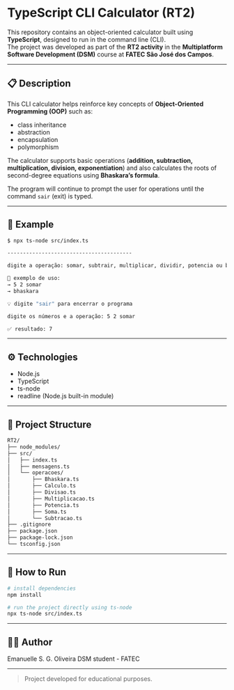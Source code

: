 # TypeScript CLI Calculator (RT2)

This repository contains an object-oriented calculator built using **TypeScript**, designed to run in the command line (CLI).  
The project was developed as part of the **RT2 activity** in the **Multiplatform Software Development (DSM)** course at **FATEC São José dos Campos**.

---

## 📋 Description

This CLI calculator helps reinforce key concepts of **Object-Oriented Programming (OOP)** such as:

- class inheritance  
- abstraction  
- encapsulation  
- polymorphism  

The calculator supports basic operations (**addition, subtraction, multiplication, division, exponentiation**) and also calculates the roots of second-degree equations using **Bhaskara’s formula**.

The program will continue to prompt the user for operations until the command `sair` (exit) is typed.

---

## 🧪 Example

```bash
$ npx ts-node src/index.ts

----------------------------------------

digite a operação: somar, subtrair, multiplicar, dividir, potencia ou bhaskara

📌 exemplo de uso:
→ 5 2 somar
→ bhaskara

💡 digite "sair" para encerrar o programa

digite os números e a operação: 5 2 somar

✅ resultado: 7
```

---

## ⚙️ Technologies

- Node.js  
- TypeScript  
- ts-node  
- readline (Node.js built-in module)

---

## 📁 Project Structure

```bash
RT2/
├── node_modules/
├── src/
│   ├── index.ts
│   ├── mensagens.ts
│   └── operacoes/
│       ├── Bhaskara.ts
│       ├── Calculo.ts
│       ├── Divisao.ts
│       ├── Multiplicacao.ts
│       ├── Potencia.ts
│       ├── Soma.ts
│       └── Subtracao.ts
├── .gitignore
├── package.json
├── package-lock.json
└── tsconfig.json
```

---

## 🚀 How to Run

```bash
# install dependencies
npm install

# run the project directly using ts-node
npx ts-node src/index.ts
```

---

## 👩‍💻 Author

Emanuelle S. G. Oliveira DSM student - FATEC

---

> Project developed for educational purposes.
